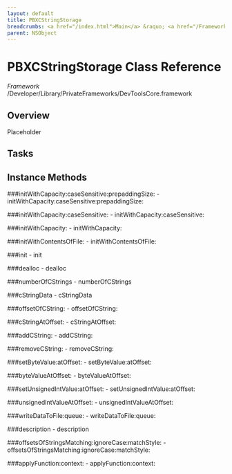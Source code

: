 ```yaml
---
layout: default
title: PBXCStringStorage
breadcrumbs: <a href="/index.html">Main</a> &raquo; <a href="/Frameworks.html">Framework</a> &raquo; <a href="/Frameworks/DevToolsCore.html">DevToolsCore</a> &raquo; PBXCStringStorage
parent: NSObject 
---
```

# PBXCStringStorage Class Reference

*Framework* /Developer/Library/PrivateFrameworks/DevToolsCore.framework

## Overview

Placeholder

## Tasks

## Instance Methods

<a name="-initWithCapacity:caseSensitive:prepaddingSize:"></a>
###initWithCapacity:caseSensitive:prepaddingSize:
    - initWithCapacity:caseSensitive:prepaddingSize:

<a name="-initWithCapacity:caseSensitive:"></a>
###initWithCapacity:caseSensitive:
    - initWithCapacity:caseSensitive:

<a name="-initWithCapacity:"></a>
###initWithCapacity:
    - initWithCapacity:

<a name="-initWithContentsOfFile:"></a>
###initWithContentsOfFile:
    - initWithContentsOfFile:

<a name="-init"></a>
###init
    - init

<a name="-dealloc"></a>
###dealloc
    - dealloc

<a name="-numberOfCStrings"></a>
###numberOfCStrings
    - numberOfCStrings

<a name="-cStringData"></a>
###cStringData
    - cStringData

<a name="-offsetOfCString:"></a>
###offsetOfCString:
    - offsetOfCString:

<a name="-cStringAtOffset:"></a>
###cStringAtOffset:
    - cStringAtOffset:

<a name="-addCString:"></a>
###addCString:
    - addCString:

<a name="-removeCString:"></a>
###removeCString:
    - removeCString:

<a name="-setByteValue:atOffset:"></a>
###setByteValue:atOffset:
    - setByteValue:atOffset:

<a name="-byteValueAtOffset:"></a>
###byteValueAtOffset:
    - byteValueAtOffset:

<a name="-setUnsignedIntValue:atOffset:"></a>
###setUnsignedIntValue:atOffset:
    - setUnsignedIntValue:atOffset:

<a name="-unsignedIntValueAtOffset:"></a>
###unsignedIntValueAtOffset:
    - unsignedIntValueAtOffset:

<a name="-writeDataToFile:queue:"></a>
###writeDataToFile:queue:
    - writeDataToFile:queue:

<a name="-description"></a>
###description
    - description

<a name="-offsetsOfStringsMatching:ignoreCase:matchStyle:"></a>
###offsetsOfStringsMatching:ignoreCase:matchStyle:
    - offsetsOfStringsMatching:ignoreCase:matchStyle:

<a name="-applyFunction:context:"></a>
###applyFunction:context:
    - applyFunction:context:

